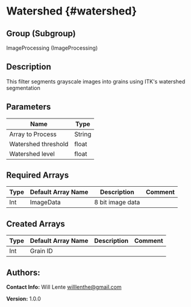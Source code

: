 Watershed {#watershed}
=====

## Group (Subgroup) ##
ImageProcessing (ImageProcessing)


## Description ##
This filter segments grayscale images into grains using ITK's watershed segmentation

## Parameters ##
| Name             | Type |
|------------------|------|
| Array to Process | String |
| Watershed threshold | float |
| Watershed level | float |

## Required Arrays ##

| Type | Default Array Name | Description | Comment |
|------|--------------------|-------------|---------|
| Int  | ImageData | 8 bit image data        | |


## Created Arrays ##

| Type | Default Array Name | Description | Comment |
|------|--------------------|-------------|---------|
| Int  | Grain ID | | |


## Authors: ##

**Contact Info:** Will Lente willlenthe@gmail.com

**Version:** 1.0.0


